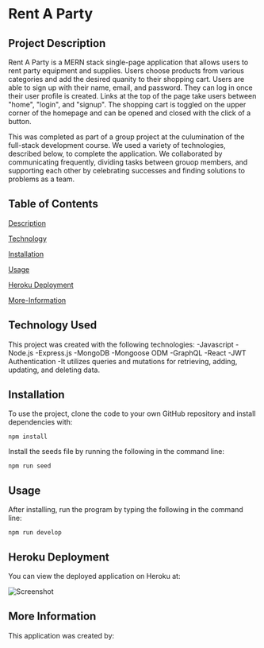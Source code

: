 # Rent A Party

## Project Description
Rent A Party is a MERN stack single-page application that allows users to rent party equipment and supplies. Users choose products from various categories and add the desired quanity to their shopping cart. Users are able to sign up with their name, email, and password. They can log in once their user profile is created.  Links at the top of the page take users between "home", "login", and "signup". The shopping cart is toggled on the upper corner of the homepage and can be opened and closed with the click of a button. 

This was completed as part of a group project at the culumination of the full-stack development course. We used a variety of technologies, described below, to complete the application. We collaborated by communicating frequently, dividing tasks between grouop members, and supporting each other by celebrating successes and finding solutions to problems as a team. 

## Table of Contents
[Description](#project-description)

[Technology](#technology-used)

[Installation](#installation)

[Usage](#usage)

[Heroku Deployment](#heroku)

[More-Information](#more-information)


## Technology Used
This project was created with the following technologies:
-Javascript
-Node.js
-Express.js
-MongoDB
-Mongoose ODM
-GraphQL
-React
-JWT Authentication
-It utilizes queries and mutations for retrieving, adding, updating, and deleting data. 


## Installation
To use the project, clone the code to your own GitHub repository and install dependencies with:

```
npm install
```

Install the seeds file by running the following in the command line:

```
npm run seed
```

## Usage
After installing, run the program by typing the following in the command line:

```
npm run develop
```

## Heroku Deployment
You can view the deployed application on Heroku at: 
<!-- Update screenshot once site is deployed -->
![Screenshot](/screenshot.png)

## More Information
This application was created by:
<!-- Add Github usernames? Email addresses? -->